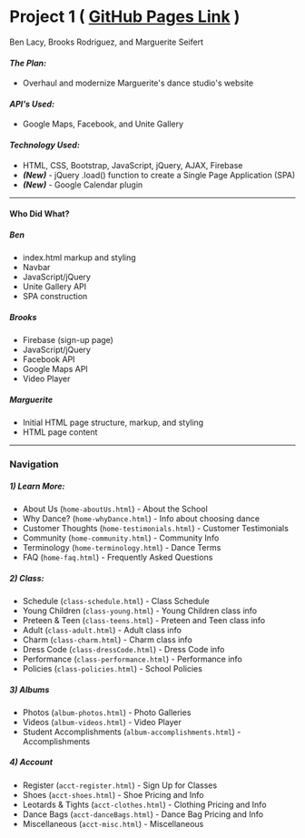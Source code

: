 # **Project 1** ( [GitHub Pages Link](https://rose389.github.io/Project_1/) )
Ben Lacy, Brooks Rodriguez, and Marguerite Seifert
#### **_The Plan:_**
* Overhaul and modernize Marguerite's dance studio's website
#### **_API's Used:_**
* Google Maps, Facebook, and Unite Gallery
#### **_Technology Used:_**
* HTML, CSS, Bootstrap, JavaScript, jQuery, AJAX, Firebase
* _**(New)**_ -  jQuery .load() function to create a Single Page Application (SPA)
* _**(New)**_ -  Google Calendar plugin

---

#### **Who Did What?**
##### **_Ben_**
* index.html markup and styling
* Navbar
* JavaScript/jQuery
* Unite Gallery API
* SPA construction

##### **_Brooks_**
* Firebase (sign-up page)
* JavaScript/jQuery
* Facebook API
* Google Maps API
* Video Player

##### **_Marguerite_**
* Initial HTML page structure, markup, and styling
* HTML page content

---
### **Navigation**
##### 1) Learn More:	
* About Us (`home-aboutUs.html`) - About the School
* Why Dance? (`home-whyDance.html`) - Info about choosing dance
* Customer Thoughts (`home-testimonials.html`) - Customer Testimonials
* Community (`home-community.html`) - Community Info
* Terminology (`home-terminology.html`) - Dance Terms
* FAQ (`home-faq.html`) - Frequently Asked Questions

##### 2) Class:
* Schedule (`class-schedule.html`) - Class Schedule
* Young Children (`class-young.html`) - Young Children class info
* Preteen &amp; Teen (`class-teens.html`) - Preteen and Teen class info
* Adult (`class-adult.html`) - Adult class info
* Charm (`class-charm.html`) - Charm class info
* Dress Code (`class-dressCode.html`) - Dress Code info
* Performance (`class-performance.html`) - Performance info
* Policies (`class-policies.html`) - School Policies

##### 3) Albums
* Photos (`album-photos.html`) - Photo Galleries
* Videos (`album-videos.html`) - Video Player
* Student Accomplishments (`album-accomplishments.html`) - Accomplishments

##### 4) Account
* Register (`acct-register.html`) - Sign Up for Classes
* Shoes (`acct-shoes.html`) - Shoe Pricing and Info
* Leotards &amp; Tights (`acct-clothes.html`) - Clothing Pricing and Info
* Dance Bags (`acct-danceBags.html`) - Dance Bag Pricing and Info
* Miscellaneous (`acct-misc.html`) - Miscellaneous
